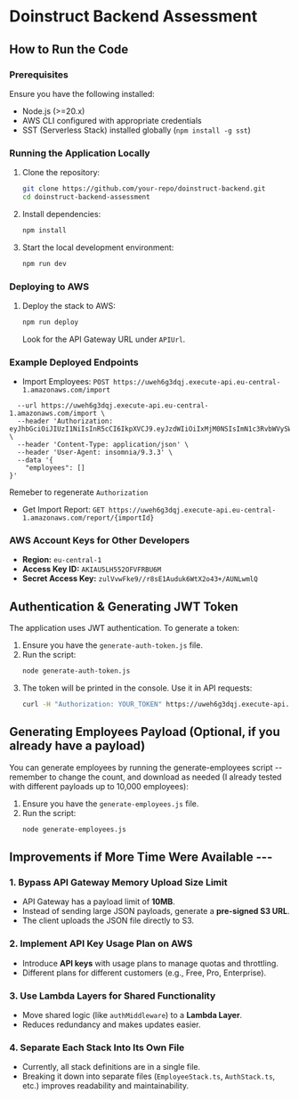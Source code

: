 # Doinstruct Backend Assessment

## How to Run the Code

### Prerequisites
Ensure you have the following installed:
- Node.js (>=20.x)
- AWS CLI configured with appropriate credentials
- SST (Serverless Stack) installed globally (`npm install -g sst`)

### Running the Application Locally
1. Clone the repository:
   ```sh
   git clone https://github.com/your-repo/doinstruct-backend.git
   cd doinstruct-backend-assessment
   ```
2. Install dependencies:
   ```sh
   npm install
   ```
3. Start the local development environment:
   ```sh
   npm run dev
   ```

### Deploying to AWS
1. Deploy the stack to AWS:
   ```sh
   npm run deploy
   ```
   Look for the API Gateway URL under `APIUrl`.


### Example Deployed Endpoints
- Import Employees: `POST https://uweh6g3dqj.execute-api.eu-central-1.amazonaws.com/import`
```curl --request POST \
  --url https://uweh6g3dqj.execute-api.eu-central-1.amazonaws.com/import \
  --header 'Authorization: eyJhbGciOiJIUzI1NiIsInR5cCI6IkpXVCJ9.eyJzdWIiOiIxMjM0NSIsImN1c3RvbWVySWQiOiIxYzIyMmQ1Yy0yZjExLTQ2ODQtOTZmYi01NDQ3YWJlMTg2YTMiLCJpYXQiOjE3MzkzMTAwODIsImV4cCI6MTczOTMxMzY4Mn0.i64nGqsWF3NYQ8876ASqKvFVRuSVwLnCcNGw7CKUOTI' \
  --header 'Content-Type: application/json' \
  --header 'User-Agent: insomnia/9.3.3' \
  --data '{
	"employees": []
}'
```
Remeber to regenerate `Authorization`


- Get Import Report: `GET https://uweh6g3dqj.execute-api.eu-central-1.amazonaws.com/report/{importId}`

### AWS Account Keys for Other Developers
- **Region:** `eu-central-1`
- **Access Key ID:** `AKIAU5LH552OFVFRBU6M`
- **Secret Access Key:** `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`

## Authentication & Generating JWT Token
The application uses JWT authentication. To generate a token:

1. Ensure you have the `generate-auth-token.js` file.
2. Run the script:
   ```sh
   node generate-auth-token.js
   ```
3. The token will be printed in the console. Use it in API requests:
   ```sh
   curl -H "Authorization: YOUR_TOKEN" https://uweh6g3dqj.execute-api.eu-central-1.amazonaws.com/report/{id}
   ```

## Generating Employees Payload (Optional, if you already have a payload)
You can generate employees by running the generate-employees script -- remember to change the count, and download as needed (I already tested with different payloads up to 10,000 employees):

1. Ensure you have the `generate-employees.js` file.
2. Run the script:
   ```sh
   node generate-employees.js
   ```


## Improvements if More Time Were Available ---

### 1. Bypass API Gateway Memory Upload Size Limit
- API Gateway has a payload limit of **10MB**.
- Instead of sending large JSON payloads, generate a **pre-signed S3 URL**.
- The client uploads the JSON file directly to S3.

### 2. Implement API Key Usage Plan on AWS
- Introduce **API keys** with usage plans to manage quotas and throttling.
- Different plans for different customers (e.g., Free, Pro, Enterprise).

### 3. Use Lambda Layers for Shared Functionality
- Move shared logic (like `authMiddleware`) to a **Lambda Layer**.
- Reduces redundancy and makes updates easier.

### 4. Separate Each Stack Into Its Own File
- Currently, all stack definitions are in a single file.
- Breaking it down into separate files (`EmployeeStack.ts`, `AuthStack.ts`, etc.) improves readability and maintainability.

